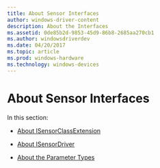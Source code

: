 ```yaml
---
title: About Sensor Interfaces
author: windows-driver-content
description: About the Interfaces
ms.assetid: 0de85b2d-9853-45d9-86b8-2685aa270cb1
ms.author: windowsdriverdev
ms.date: 04/20/2017
ms.topic: article
ms.prod: windows-hardware
ms.technology: windows-devices
---
```


# About Sensor Interfaces


In this section:

-   [About ISensorClassExtension](about-isensorclassextension.md)

-   [About ISensorDriver](about-isensordriver.md)

-   [About the Parameter Types](about-the-parameter-types.md)

 

 




